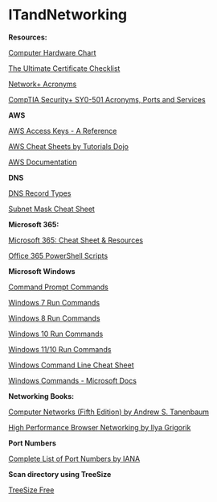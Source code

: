 # ITandNetworking

<b>Resources:</b>

[Computer Hardware Chart](https://images-wixmp-ed30a86b8c4ca887773594c2.wixmp.com/f/244026e9-00d5-4886-8ab0-2ddef61b68d2/d1ubqer-89f6179d-6cf0-482b-9143-4d948c7e6487.png/v1/fill/w_1280,h_1813,q_75,strp/computer_hardware_poster_1_7_by_sonic840.png?token=eyJ0eXAiOiJKV1QiLCJhbGciOiJIUzI1NiJ9.eyJpc3MiOiJ1cm46YXBwOjdlMGQxODg5ODIyNjQzNzNhNWYwZDQxNWVhMGQyNmUwIiwic3ViIjoidXJuOmFwcDo3ZTBkMTg4OTgyMjY0MzczYTVmMGQ0MTVlYTBkMjZlMCIsImF1ZCI6WyJ1cm46c2VydmljZTppbWFnZS5vcGVyYXRpb25zIl0sIm9iaiI6W1t7InBhdGgiOiIvZi8yNDQwMjZlOS0wMGQ1LTQ4ODYtOGFiMC0yZGRlZjYxYjY4ZDIvZDF1YnFlci04OWY2MTc5ZC02Y2YwLTQ4MmItOTE0My00ZDk0OGM3ZTY0ODcucG5nIiwid2lkdGgiOiI8PTEyODAiLCJoZWlnaHQiOiI8PTE4MTMifV1dfQ.evgrwZ2naJj0EFEBNUZKzJk-xknJcRVFWVN4PG6fqRA)

[The Ultimate Certificate Checklist](https://pauljerimy.com/security-certification-roadmap/)

[Network+ Acronyms](https://phoenixts.com/wp-content/uploads/2015/08/Network-Acronyms.pdf)

[CompTIA Security+ SY0-501 Acronyms, Ports and Services](https://scubido.github.io)


<b>AWS</b>

[AWS Access Keys - A Reference](https://www.nojones.net/posts/aws-access-keys-a-reference/)

[AWS Cheat Sheets by Tutorials Dojo](https://tutorialsdojo.com/aws-cheat-sheets/)

[AWS Documentation](https://docs.aws.amazon.com/index.html?nc2=h_ql_doc_do)


<b>DNS</b>

[DNS Record Types](https://www.nslookup.io/learning/dns-record-types/)

[Subnet Mask Cheat Sheet](https://dnsmadeeasy.com/support/subnet/)


<b>Microsoft 365:</b>

[Microsoft 365: Cheat Sheet & Resources](https://www.techrepublic.com/article/microsoft-365-a-cheat-sheet/)

[Office 365 PowerShell Scripts](https://github.com/admindroid-community/powershell-scripts)


<b>Microsoft Windows</b>

[Command Prompt Commands](https://www.lifewire.com/list-of-command-prompt-commands-4092302)

[Windows 7 Run Commands](https://www.lifewire.com/run-commands-in-windows-7-2618085)

[Windows 8 Run Commands](https://www.lifewire.com/run-commands-in-windows-8-2618086)

[Windows 10 Run Commands](https://secnhack.in/windows-10-run-commands-cheat-sheet/)

[Windows 11/10 Run Commands](https://thegeekpage.com/101-windows-10-run-commands-shortcuts-to-find-hidden-features/)

[Windows Command Line Cheat Sheet](https://github.com/security-cheatsheet/cmd-command-cheat-sheet)

[Windows Commands - Microsoft Docs](https://docs.microsoft.com/en-us/windows-server/administration/windows-commands/windows-commands)


<b>Networking Books:</b>

[Computer Networks (Fifth Edition) by Andrew S. Tanenbaum](http://index-of.es/Varios-2/Computer%20Networks%205th%20Edition.pdf)

[High Performance Browser Networking by Ilya Grigorik](https://hpbn.co)


<b>Port Numbers</b>

[Complete List of Port Numbers by IANA](https://www.iana.org/assignments/service-names-port-numbers/service-names-port-numbers.xhtml)


<b>Scan directory using TreeSize</b>

[TreeSize Free](https://www.jam-software.com/treesize_free)
